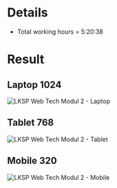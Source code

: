 # Details

- Total working hours = 5:20:38

# Result

## Laptop 1024
![LKSP Web Tech Modul 2 - Laptop](https://github.com/wahyuamirulloh/lksp-webtechnologies/blob/master/modul-2/LKSP%20WEB%20TECHNOLOGIES%20MODUL%202.jpeg)

## Tablet 768
![LKSP Web Tech Modul 2 - Tablet](https://github.com/wahyuamirulloh/lksp-webtechnologies/blob/master/modul-2/LKSP%20WEB%20TECHNOLOGIES%20MODUL%202%20TABLET.jpeg)

## Mobile 320
![LKSP Web Tech Modul 2 - Mobile](https://github.com/wahyuamirulloh/lksp-webtechnologies/blob/master/modul-2/LKSP%20WEB%20TECHNOLOGIES%20MODUL%202%20MOBILE%20320.jpeg)